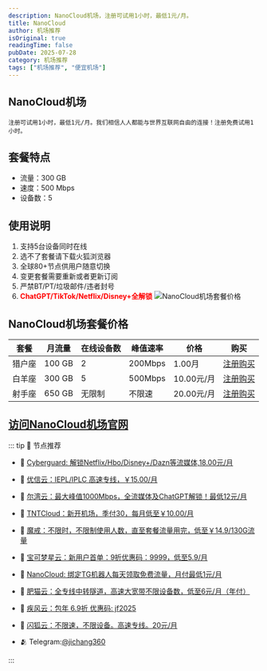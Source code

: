 ```yaml
---
description: NanoCloud机场，注册可试用1小时，最低1元/月。
title: NanoCloud
author: 机场推荐
isOriginal: true
readingTime: false
pubDate: 2025-07-28
category: 机场推荐
tags: ["机场推荐", "便宜机场"]
---
```

## NanoCloud机场
    注册可试用1小时，最低1元/月。我们相信人人都能与世界互联网自由的连接！注册免费试用1小时。
## 套餐特点
- 流量：300 GB
- 速度：500 Mbps
- 设备数：5
## 使用说明
1. 支持5台设备同时在线
2. 选不了套餐请下载火狐浏览器
3. 全球80+节点供用户随意切换
4. 变更套餐需要重新或者更新订阅
5. 严禁BT/PT/垃圾邮件/违者封号
6. **<span style="color: red;">ChatGPT/TikTok/Netflix/Disney+全解锁</span>**
![NanoCloud机场套餐价格](/assets/nanocloud.webp "NanoCloud机场套餐价格")
## NanoCloud机场套餐价格
| 套餐 | 月流量 | 在线设备数 | 峰值速率 | 价格 | 购买 |
| --- | --- | --- | --- | --- | --- |
| 猎户座 | 100 GB | 2 | 200Mbps | 1.00月 | [注册购买](https://edu.uodoo.bid/auth/register?code=JMiOQDHf) |
| 白羊座 | 300 GB | 5 |500Mbps | 10.00元/月 | [注册购买](https://edu.uodoo.bid/auth/register?code=JMiOQDHf) |
| 射手座 | 650 GB | 无限制 | 不限速 | 20.00元/月 |  [注册购买](https://edu.uodoo.bid/auth/register?code=JMiOQDHf) |
[访问NanoCloud机场官网](https://edu.uodoo.bid/auth/register?code=JMiOQDHf)
---------
::: tip 🎉 节点推荐
- 🚀 [Cyberguard: 解锁Netflix/Hbo/Disney+/Dazn等流媒体,18.00元/月](https://www.cyberguard.best/#/register?code=XsreC0T5)<br>
- 🚀 [优信云：IEPL/IPLC 高速专线，￥15.00/月](https://www.优信云.com/#/register?code=JRtE5uIV)<br>
- 🚀 [尔湾云：最大峰值1000Mbps，全流媒体及ChatGPT解锁！最低12元/月](https://erwan6.net/auth/register?code=BoObCd)<br>
- 🚀 [TNTCloud：新开机场，季付30，每月低至￥10.00/月](https://haibing822.tntvipaff.cc/#/register?code=GtjJVgml)<br>
- 🚀 [魔戒：不限时，不限制使用人数，直至套餐流量用完，低至￥14.9/130G流量](https://mojie.app/#/register?code=sSdtPtLo)<br>
- 🚀 [宝可梦星云：新用户首单：9折优惠码：9999，低至5.9/月 ](https://love.521pokemon.com/register?code=56ERkkxp)<br>
- 🚀 [NanoCloud: 绑定TG机器人每天领取免费流量，月付最低1元/月](https://edu.uodoo.bid/auth/register?code=JMiOQDHf)<br>
- 🚀 [肥猫云：全专线中转隧道，高速大宽带不限设备数，低至6元/月（年付）](https://fchb1188.fcvipaff.cc/register?aff=X1vZd2wf)<br>
- 🚀 [疾风云：包年 6.9折 优惠码: jf2025](https://homes.tr25.cn?code=ReCm)<br>
- 🚀 [闪狐云：不限速，不限设备。高速专线。20元/月](https://inv02.ffaff.cc/register?aff=WQApz2pv)

- 🫂 Telegram:[@jichang360](https://t.me/jichang360)

:::
